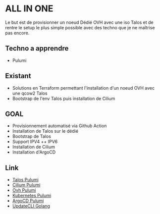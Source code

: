 # ALL IN ONE

Le but est de provisionner un noeud Dédié OVH avec une iso Talos et de rentre le setup le plus simple possible avec des techno que je ne maîtrise pas encore.

## Techno a apprendre

- Pulumi

## Existant

- Solutions en Terraform permettant l'installation d'un noeud OVH avec une qcow2 Talos
- Bootstrap de l'env Talos puis installation de Cilium

## GOAL

- Provisionnement automatisé via Github Action
- Installation de Talos sur le dédié
- Bootstrap de Talos
- Support IPV4 ++ IPV6
- Installation de Cilium
- Installation d'ArgoCD

## Link

- [Talos Pulumi](https://www.pulumi.com/registry/packages/talos/)
- [Cilium Pulumi](https://www.pulumi.com/registry/packages/cilium/)
- [Ovh Pulumi](https://www.pulumi.com/registry/packages/ovh/)
- [Kubernetes Pulumi](https://www.pulumi.com/registry/packages/kubernetes/)
- [ArgoCD Pulumi](https://www.pulumi.com/registry/packages/argocd/)
- [UpdateCLI Golang](https://www.updatecli.io/docs/plugins/autodiscovery/golang/)
